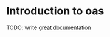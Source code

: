 # Introduction to oas

TODO: write [great documentation](http://jacobian.org/writing/what-to-write/)
